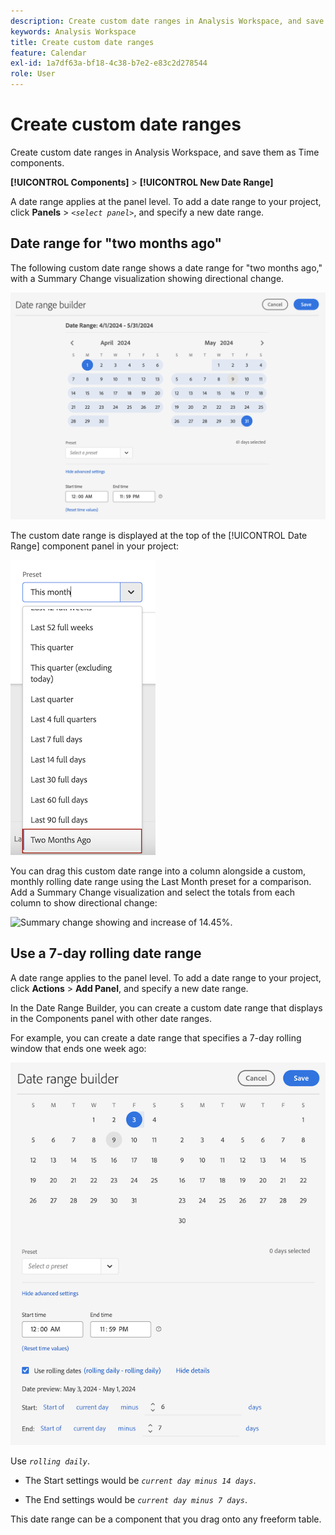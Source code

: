 ```yaml
---
description: Create custom date ranges in Analysis Workspace, and save them as Time components.
keywords: Analysis Workspace
title: Create custom date ranges
feature: Calendar
exl-id: 1a7df63a-bf18-4c38-b7e2-e83c2d278544
role: User
---
```

# Create custom date ranges

Create custom date ranges in Analysis Workspace, and save them as Time components.

 **[!UICONTROL Components]** > **[!UICONTROL New Date Range]**

A date range applies at the panel level. To add a date range to your project, click **Panels** > *`<select panel>`*, and specify a new date range.

## Date range for "two months ago"

The following custom date range shows a date range for "two months ago," with a Summary Change visualization showing directional change.

![Date Range Builder showing Use Rolling Dates for two month ago](assets/date-range-two-months-ago.png)

The custom date range is displayed at the top of the [!UICONTROL Date Range] component panel in your project:

![Date Range component panel with arrow pointing to Two Months Ago.](assets/date-range-panel-two-months-ago.png)

You can drag this custom date range into a column alongside a custom, monthly rolling date range using the Last Month preset for a comparison. Add a Summary Change visualization and select the totals from each column to show directional change:

![Summary change showing and increase of 14.45%.](assets/date-range-two-months-table.png)

## Use a 7-day rolling date range

A date range applies to the panel level. To add a date range to your project, click **Actions** > **Add Panel**, and specify a new date range.

In the Date Range Builder, you can create a custom date range that displays in the Components panel with other date ranges.

For example, you can create a date range that specifies a 7-day rolling window that ends one week ago:

![Date Range Builder showing a date range that specifies a 7-day rollowing window.](assets/create_date_range.png)

Use *`rolling daily`*.

* The Start settings would be *`current day minus 14 days`*.

* The End settings would be *`current day minus 7 days`*.

This date range can be a component that you drag onto any freeform table.
